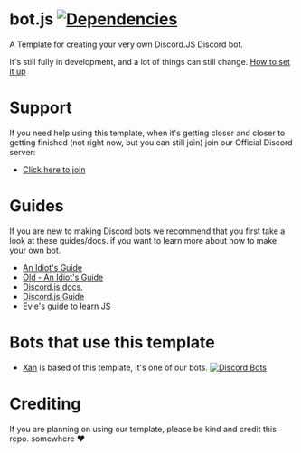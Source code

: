 # bot.js [![Dependencies](https://david-dm.org/abcdan/bot.js.svg)](https://github.com/abcdan/bot.js)
A Template for creating your very own Discord.JS Discord bot.

It's still fully in development, and a lot of things can still change.
[How to set it up](https://github.com/abcdan/bot.js/wiki/Installation)

# Support
If you need help using this template, when it's getting closer and closer to getting finished (not right now, but you can still join) join our Official Discord server:
- [Click here to join](https://discord.gg/fFanWmU)

# Guides
If you are new to making Discord bots we recommend that you first take a look at these guides/docs. if you want to learn more about how to make your own bot.

- [An Idiot's Guide](https://anidiots.guide/)
- [Old - An Idiot's Guide](https://legacy.gitbook.com/book/anidiotsguide_old/discord-js-bot-guide)
- [Discord.js docs.](https://discord.js.org/#/docs/main/stable/general/welcome)
- [Discord.js Guide](https://discordjs.guide/#/)
- [Evie's guide to learn JS](https://evie.gitbook.io/js/)

# Bots that use this template
- [Xan](https://discordbots.org/bot/464908578478620704) is based of this template, it's one of our bots. [![Discord Bots](https://discordbots.org/api/widget/status/464908578478620704.svg)](https://discordbots.org/bot/464908578478620704)


# Crediting
If you are planning on using our template, please be kind and credit this repo. somewhere :heart:
